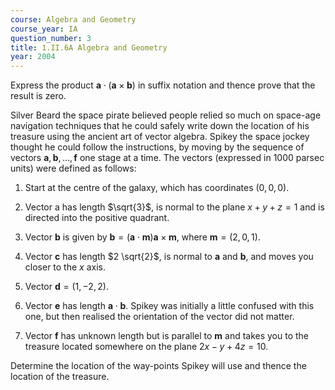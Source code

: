 ```yaml
---
course: Algebra and Geometry
course_year: IA
question_number: 3
title: 1.II.6A Algebra and Geometry
year: 2004
---
```



Express the product $\mathbf{a} \cdot(\mathbf{a} \times \mathbf{b})$ in suffix notation and thence prove that the result is zero.

Silver Beard the space pirate believed people relied so much on space-age navigation techniques that he could safely write down the location of his treasure using the ancient art of vector algebra. Spikey the space jockey thought he could follow the instructions, by moving by the sequence of vectors $\mathbf{a}, \mathbf{b}, \ldots, \mathbf{f}$ one stage at a time. The vectors (expressed in 1000 parsec units) were defined as follows:

1. Start at the centre of the galaxy, which has coordinates $(0,0,0)$.

2. Vector a has length $\sqrt{3}$, is normal to the plane $x+y+z=1$ and is directed into the positive quadrant.

3. Vector $\mathbf{b}$ is given by $\mathbf{b}=(\mathbf{a} \cdot \mathbf{m}) \mathbf{a} \times \mathbf{m}$, where $\mathbf{m}=(2,0,1)$.

4. Vector $\mathbf{c}$ has length $2 \sqrt{2}$, is normal to $\mathbf{a}$ and $\mathbf{b}$, and moves you closer to the $x$ axis.

5. Vector $\mathbf{d}=(1,-2,2)$.

6. Vector $\mathbf{e}$ has length $\mathbf{a} \cdot \mathbf{b}$. Spikey was initially a little confused with this one, but then realised the orientation of the vector did not matter.

7. Vector $\mathbf{f}$ has unknown length but is parallel to $\mathbf{m}$ and takes you to the treasure located somewhere on the plane $2 x-y+4 z=10$.

Determine the location of the way-points Spikey will use and thence the location of the treasure.